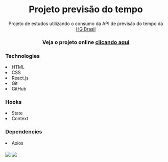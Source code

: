<h1 align="center">Projeto previsão do tempo</h1>
<p align="center" >Projeto de estudos utilizando o consumo da API de previsão do tempo da <a href="https://console.hgbrasil.com/">HG Brasil</a></p>

<h3 align="center">Veja o projeto online <a href="https://previsao-do-tempo-desafio.vercel.app/">clicando aqui</a></h3>

<h3>Technologies</h3>
<li>HTML</li>
<li>CSS</li>
<li>React.js</li>
<li>Git</li>
<li>GitHub</li>

<h3>Hooks</h3>
<li>State</li>
<li>Context</li>

<h3>Dependencies</h3>
<li>Axios</li>

<br>

<img align="center" src="https://github.com/joaovictormendessilva/previsao-do-tempo-desafio/assets/116440841/d5e3a530-b67e-45fb-bac7-41aace396019" />
<img align="center" src="https://github.com/joaovictormendessilva/previsao-do-tempo-desafio/assets/116440841/a86579eb-3019-41e5-9922-eeb1892776c3" />
